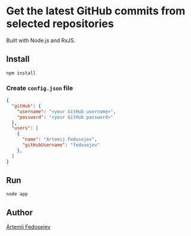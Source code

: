 # Get the latest GitHub commits from selected repositories

Built with Node.js and RxJS.

## Install

`npm install`

### Create `config.json` file

```json
{
  "gitHub": {
    "username": "<your GitHub username>",
    "password": "<your GitHub password>"
  },
  "users": [
    {
      "name": "Artemij Fedosejev",
      "gitHubUsername": "fedosejev"
    },
  ]
}
```

## Run

`node app`

## Author

[Artemij Fedosejev](http://artemij.com)
